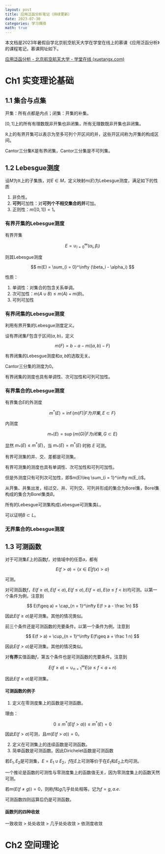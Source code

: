 ```yaml
---
layout: post
title: 应用泛函分析笔记（持续更新）
date: 2023-07-30
categories: 学习偶得
math: true
---
```


本文档是2023年暑假自学北京航空航天大学在学堂在线上的慕课《应用泛函分析》的课程笔记，慕课网址如下。

[应用泛函分析 - 北京航空航天大学 - 学堂在线 (xuetangx.com)](https://www.xuetangx.com/course/buaaP0701KC008449/14773941?channel=i.area.learn_title)



# Ch1 实变理论基础

## 1.1 集合与点集

开集：所有点都是内点；闭集：开集的补集。

$[0,1]$上的所有有理数既非开集也非闭集，所有无理数既非开集也非闭集。

$\mathbb{R}$上的有界开集可以表示为至多可列个开区间的并，这些开区间称为开集的构成区间。

Cantor三分集K是有界闭集，Cantor三分集是不可列集。



## 1.2 Lebesgue测度

设$M$为$\mathbb{R}$上的子集族，对$E\in M$，定义映射$m(E)$为Lebesgue测度，满足如下的性质

1. 非负性。
2. **可列**可加性：对**可列个不相交集合的并**可加。
3. 正则性：$m([0,1]) = 1$。



### 有界开集的Lebesgue测度

有界开集

$$
E = \cup_{i = 0}^\infty (\alpha_i, \beta_i)
$$

则其Lebesgue测度

$$
m(E) = \sum_{i = 0}^\infty (\beta_i - \alpha_i)
$$

性质：

1. 单调性：对集合的包含关系单调。
2. 次可加性：$m(A\cup B) \leq m(A) + m(B)$。
3. 可列可加性



### 有界闭集的Lebesgue测度

利用有界开集的Lebesgue测度定义。

设有界闭集$F$包含于区间$(a,b)$，定义

$$
m(F) = b-a - m((a,b) - F)
$$

有界闭集的Lebesgue测度和$a,b$的选取无关。

Cantor三分集的测度为0。

有界闭集的测度也具有单调性、次可加性和可列可加性。



### 有界集合的Lebesgue测度

有界集合$E$的外测度

$$
m^*(E) = \inf\{m(F) | F为开集, E\subset F\}
$$

内测度

$$
m_*(E) = \sup\{m(G) | F为闭集, G\subset E\}
$$

显然 $m_*(E)\leq m^*(E)$，当 $m_*(E) = m^*(E)$ 时称 $E$ 可测。

有界可测集的并、交、差都是可测集。

有界可测集的测度也具有单调性、次可加性和可列可加性。

但是外测度只有可列次可加性，即$m(E)\leq \sum_{i = 1}^\infty m(E_i)$。



从开集、并集出发，经过交、并、可列交、可列并形成的集合为Borel集，Borel集构成的集合为Borel集类$B$。

所有的Lebesgue可测集构成Lebesgue可测集类$L$。

可以证明$B\subset L$。



### 无界集合的Lebesgue测度



## 1.3 可测函数

对于可测集$E$上的函数$f$，对值域中的任意$a$，都有

$$
E(f > a) = \{x\in E | f(x) > a\}
$$

可测。

对可测函数$f$，$E(f\geq a), E(f < a), E(f\leq a), E(f = a), E(a\leq f < b)$均可测。以第一个条件为例，注意到

$$
E(f\geq a) = \cap_{n = 1}^\infty E(f > a - \frac 1n)
$$

因此$E(f\geq a)$是可测集。其他的情况类似。

前三个条件还是可测函数的充要条件。以第一个条件为例，注意到

$$
E(f > a) = \cup_{n = 1}^\infty E(f\geq a + \frac 1 n)
$$

因此$E(f > a)$是可测集。其他的情况类似。

对**有界**实值函数$f$，第五个条件也是可测函数的充要条件。注意到

$$
E(f\geq a) = \cup_{n = 1}^\infty E(a\leq f < a + n)
$$

因此$E(f\geq a)$是可测集。



#### 可测函数的例子

1. 定义在零测度集上的函数是可测函数。

理由：

$$
0\leq m^*(E(f > a))\leq m^*(E) = 0
$$

因此$E(f > a)$可测，且$m(E(f > a)) = 0$。

2. 定义在可测集上的连续函数是可测函数。
3. 简单函数是可测函数。因此Dirichelet函数是可测函数



若$E_1,E_2$是可测集，$E = E_1\cup E_2$，$f$在$E$上可测等价于在$E_1$和$E_2$上均可测。

一个推论是函数的可测性与零测度集上的函数值无关，因为零测度集上的函数天然可测。

若$m(E(f\neq g)) = 0$，则称$f$和$g$几乎处处相等。记为$f = g,a.e.$

可测函数四则运算后仍是可测函数。



#### 函数列的四种收敛

一致收敛 > 处处收敛 > 几乎处处收敛 > 依测度收敛



# Ch2 空间理论

